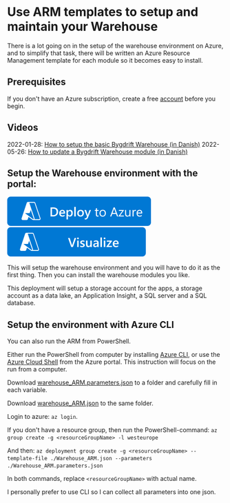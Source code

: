 # Use ARM templates to setup and maintain your Warehouse

There is a lot going on in the setup of the warehouse environment on Azure, and to simplify that task, there will be written an Azure Resource Management template for each module so it becomes easy to install.

## Prerequisites

If you don't have an Azure subscription, create a free [account](https://azure.microsoft.com/free/?ref=microsoft.com&utm_source=microsoft.com&utm_medium=docs&utm_campaign=visualstudio) before you begin.

## Videos

2022-01-28: [How to setup the basic Bygdrift Warehouse (in Danish)](https://www.youtube.com/watch?v=6aR39glybhg)
2022-05-26: [How to update a Bygdrift Warehouse module (in Danish)](https://youtu.be/esQRiZJ81_M)

## Setup the Warehouse environment with the portal:

[![Deploy To Azure](https://raw.githubusercontent.com/Bygdrift/Warehouse/master/Docs/Images/deploytoazureButton.svg)](https://portal.azure.com/#create/Microsoft.Template/uri/https%3A%2F%2Fraw.githubusercontent.com%2FBygdrift%2FWarehouse%2Fmaster%2FDeploy%2FWarehouse_ARM.json)
[![Visualize](https://raw.githubusercontent.com/Bygdrift/Warehouse/master/Docs/Images/visualizebutton.svg)](http://armviz.io/#/?load=https%3A%2F%2Fraw.githubusercontent.com%2FBygdrift%2FWarehouse%2Fmaster%2FDeploy%2FWarehouse_ARM.json)

This will setup the warehouse environment and you will have to do it as the first thing. Then you can install the warehouse modules you like.

This deployment will setup a storage account for the apps, a storage account as a data lake, an Application Insight, a SQL server and a SQL database.

## Setup the environment with Azure CLI

You can also run the ARM from PowerShell.

Either run the PowerShell from computer by installing [Azure CLI](https://docs.microsoft.com/en-us/cli/azure/install-azure-cli), or use the [Azure Cloud Shell](https://shell.azure.com/bash) from the Azure portal. This instruction will focus on the run from a computer.

Download [warehouse_ARM.parameters.json](https://raw.githubusercontent.com/Bygdrift/Warehouse/master/Deploy/Warehouse_ARM.parameters.json) to a folder and carefully fill in each variable.

Download [warehouse_ARM.json](https://raw.githubusercontent.com/Bygdrift/Warehouse/master/Deploy/Warehouse_ARM.json) to the same folder.

Login to azure: `az login`.

If you don't have a resource group, then run the PowerShell-command: `az group create -g <resourceGroupName> -l westeurope`

And then: `az deployment group create -g <resourceGroupName> --template-file ./Warehouse_ARM.json --parameters ./Warehouse_ARM.parameters.json`

In both commands, replace `<resourceGroupName>` with actual name.

I personally prefer to use CLI so I can collect all parameters into one json.

